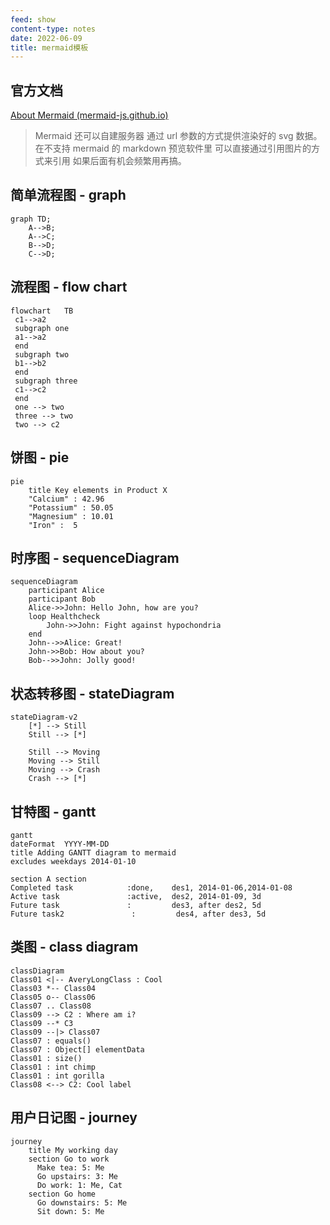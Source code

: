 ```yaml
---
feed: show
content-type: notes
date: 2022-06-09
title: mermaid模板
---
```


## 官方文档

[About Mermaid (mermaid-js.github.io)](https://mermaid-js.github.io/mermaid/#/README)

>Mermaid 还可以自建服务器 通过 url 参数的方式提供渲染好的 svg 数据。  
在不支持 mermaid 的 markdown 预览软件里 可以直接通过引用图片的方式来引用
如果后面有机会频繁用再搞。

## 简单流程图 - graph

```mermaid
graph TD;  
    A-->B;  
    A-->C;  
    B-->D;  
    C-->D;
```

## 流程图 - flow chart

```mermaid
flowchart   TB
 c1-->a2
 subgraph one
 a1-->a2
 end
 subgraph two
 b1-->b2
 end
 subgraph three
 c1-->c2
 end
 one --> two
 three --> two
 two --> c2
```

## 饼图 - pie

```mermaid
pie
    title Key elements in Product X
    "Calcium" : 42.96
    "Potassium" : 50.05
    "Magnesium" : 10.01
    "Iron" :  5
```

## 时序图 - sequenceDiagram

```mermaid
sequenceDiagram  
    participant Alice  
    participant Bob  
    Alice->>John: Hello John, how are you?  
    loop Healthcheck  
        John->>John: Fight against hypochondria  
    end  
    John-->>Alice: Great!  
    John->>Bob: How about you?  
    Bob-->>John: Jolly good!
```

## 状态转移图 - stateDiagram

```
stateDiagram-v2
    [*] --> Still
    Still --> [*]

    Still --> Moving
    Moving --> Still
    Moving --> Crash
    Crash --> [*]
```

## 甘特图 - gantt

```mermaid
gantt  
dateFormat  YYYY-MM-DD  
title Adding GANTT diagram to mermaid  
excludes weekdays 2014-01-10  
  
section A section  
Completed task            :done,    des1, 2014-01-06,2014-01-08  
Active task               :active,  des2, 2014-01-09, 3d  
Future task               :         des3, after des2, 5d  
Future task2               :         des4, after des3, 5d
```

## 类图 - class diagram

```mermaid
classDiagram  
Class01 <|-- AveryLongClass : Cool  
Class03 *-- Class04  
Class05 o-- Class06  
Class07 .. Class08  
Class09 --> C2 : Where am i?  
Class09 --* C3  
Class09 --|> Class07  
Class07 : equals()  
Class07 : Object[] elementData  
Class01 : size()  
Class01 : int chimp  
Class01 : int gorilla  
Class08 <--> C2: Cool label 
```

## 用户日记图 - journey

```mermaid
journey
    title My working day
    section Go to work
      Make tea: 5: Me
      Go upstairs: 3: Me
      Do work: 1: Me, Cat
    section Go home
      Go downstairs: 5: Me
      Sit down: 5: Me
```
